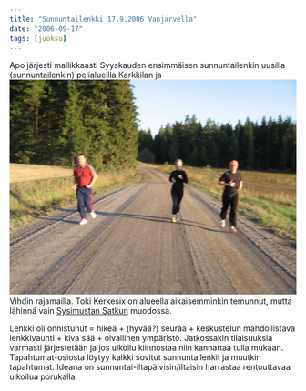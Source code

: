 ```yaml
---
title: "Sunnuntailenkki 17.9.2006 Vanjarvella"
date: "2006-09-17"
tags: [juoksu]
---
```


Apo järjesti mallikkaasti Syyskauden ensimmäisen sunnuntailenkin uusilla
(sunnuntailenkin) pelialueilla Karkkilan ja
![](/images/sunnuntailenkki-17.9.2006-vanjarvella/peruskuntosl20060917_01b.jpg)Vihdin
rajamailla. Toki Kerkesix on alueella aikaisemminkin temunnut, mutta
lähinnä vain [Sysimustan Satkun](/sysimusta-satku/) muodossa.

Lenkki oli onnistunut = hikeä + (hyvää?) seuraa + keskustelun
mahdollistava lenkkivauhti + kiva sää + oivallinen ympäristö.
Jatkossakin tilaisuuksia varmasti järjestetään ja jos ulkoilu kiinnostaa
niin kannattaa tulla mukaan. Tapahtumat-osiosta löytyy kaikki sovitut
sunnuntailenkit ja muutkin tapahtumat. Ideana on
sunnuntai-iltapäivisin/iltaisin harrastaa rentouttavaa ulkoilua
porukalla.